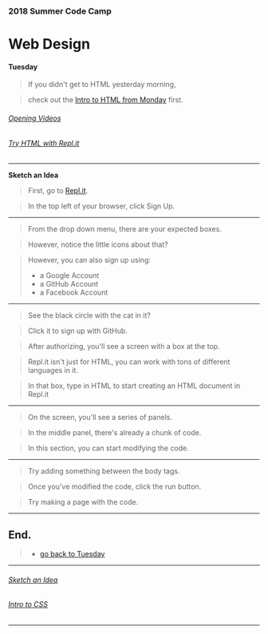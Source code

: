 
### 2018 Summer Code Camp
# Web Design

#### Tuesday

> If you didn't get to HTML yesterday morning, 

> check out the [Intro to HTML from Monday](monday-intro-to-html.md) first.

###### [Opening Videos](tuesday-opening-videos.md)
###### [Try HTML with Repl.it](tuesday-replit.md)

***

**Sketch an Idea** 

> First, go to [Repl.it](https://repl.it).

> In the top left of your browser, click Sign Up.

***

> From the drop down menu, there are your expected boxes.

> However, notice the little icons about that?

> However, you can also sign up using: 
> - a Google Account
> - a GitHub Account
> - a Facebook Account

***

> See the black circle with the cat in it?

> Click it to sign up with GitHub.

> After authorizing, you'll see a screen with a box at the top.

> Repl.it isn't just for HTML, you can work with tons of different languages in it.

> In that box, type in HTML to start creating an HTML document in Repl.it

***

> On the screen, you'll see a series of panels.

> In the middle panel, there's already a chunk of code.

> In this section, you can start modifying the code. 

***

> Try adding something between the body tags.

> Once you've modified the code, click the run button.

> Try making a page with the code.

***

## End.

> - [go back to Tuesday](tuesday.md)

***

###### [Sketch an Idea](tuesday-ideas.md)

###### [Intro to CSS](tuesday-intro-to-css.md)

***
